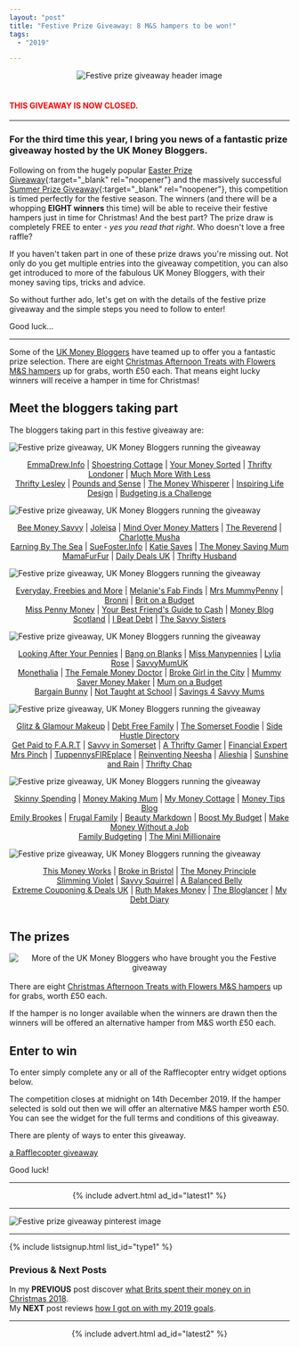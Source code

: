 ```yaml
---
layout: "post"
title: "Festive Prize Giveaway: 8 M&S hampers to be won!"
tags:
  - "2019"

---
```


<center>
    <img src='/i/2019/festive-giveaway/festive-giveaway-header.jpg' alt='Festive prize giveaway header image'>
</center>
<br>

<h4><span style="color:red">THIS GIVEAWAY IS NOW CLOSED.</span></h4>

***

### For the third time this year, I bring you news of a fantastic prize giveaway hosted by the UK Money Bloggers.

Following on from the hugely popular [Easter Prize Giveaway](/posts/easter-prize-giveaway.html){:target="_blank" rel="noopener"} and the massively successful [Summer Prize Giveaway](/posts/summer-prize-giveaway.html){:target="_blank" rel="noopener"}, this competition is timed perfectly for the festive season. The winners (and there will be a whopping <b>EIGHT winners</b> this time) will be able to receive their festive hampers just in time for Christmas! And the best part? The prize draw is completely FREE to enter - <i>yes you read that right</i>. Who doesn't love a free raffle?

If you haven't taken part in one of these prize draws you're missing out. Not only do you get multiple entries into the giveaway competition, you can also get introduced to more of the fabulous UK Money Bloggers, with their money saving tips, tricks and advice.

So without further ado, let's get on with the details of the festive prize giveaway and the simple steps you need to follow to enter!

Good luck...

***

Some of the <a href="https://ukmoneybloggers.com/" target="_blank" rel="noopener noreferrer">UK Money Bloggers</a> have teamed up to offer you a fantastic prize selection. There are eight <a href="https://www.marksandspencer.com/afternoon-tea-with-flowers-gift-set-available-for-delivery-from-1st-march-2019-/p/p60221491" target="_blank" rel="noopener noreferrer">Christmas Afternoon Treats with Flowers M&amp;S hampers</a> up for grabs, worth £50 each. That means eight lucky winners will receive a hamper in time for Christmas!

<h2>Meet the bloggers taking part</h2>

The bloggers taking part in this festive giveaway are:

<img style="margin: 0 auto;" src="/i/2019/festive-giveaway/festive-giveaway-1.jpg" alt="Festive prize giveaway, UK Money Bloggers running the giveaway">

<span style="display: block; text-align: center;"><a href="http://www.emmadrew.info" target="_blank" rel="noopener noreferrer">EmmaDrew.Info</a> \| <a href="http://www.shoestringcottage.com" target="_blank" rel="noopener noreferrer">Shoestring Cottage</a> \| <a href="https://www.yourmoneysorted.co.uk/" target="_blank" rel="noopener noreferrer">Your Money Sorted</a> \| <a href="https://thriftylondoner.com/" target="_blank" rel="noopener noreferrer">Thrifty Londoner</a> \| <a href="https://www.muchmorewithless.co.uk" target="_blank" rel="noopener noreferrer">Much More With Less</a> <br /> <a href="https://www.thriftylesley.com" target="_blank" rel="noopener noreferrer">Thrifty Lesley</a> \| <a href="https://www.poundsandsense.com" target="_blank" rel="noopener noreferrer">Pounds and Sense</a> \| <a href="http://themoneywhisperer.co.uk" target="_blank" rel="noopener noreferrer">The Money Whisperer</a> \| <a href="https://inspiringlifedesign.com/" target="_blank" rel="noopener noreferrer">Inspiring Life Design</a> \| <a href="https://budgetingisachallenge.com/" target="_blank" rel="noopener noreferrer">Budgeting is a Challenge</a></span>

<img style="margin: 0 auto;" src="/i/2019/festive-giveaway/festive-giveaway-2.jpg" alt="Festive prize giveaway, UK Money Bloggers running the giveaway">

<span style="display: block; text-align: center;"><a href="https://www.beemoneysavvy.com/" target="_blank" rel="noopener noreferrer">Bee Money Savvy</a> | <a href="https://joleisa.com" target="_blank" rel="noopener noreferrer">Joleisa</a> | <a href="http://www.mindovermoneymatters.co.uk" target="_blank" rel="noopener noreferrer">Mind Over Money Matters</a> | <a href="https://thereverend.co.uk" target="_blank" rel="noopener noreferrer">The Reverend</a> | <a href="http://www.charlottemusha.co.uk" target="_blank" rel="noopener noreferrer">Charlotte Musha</a><br /><a href="https://earningbythesea.co.uk" target="_blank" rel="noopener noreferrer">Earning By The Sea</a> | <a href="https://suefoster.info" target="_blank" rel="noopener noreferrer">SueFoster.Info</a> | <a href="https://www.katiesaves.com/" target="_blank" rel="noopener noreferrer">Katie Saves</a> | <a href="http://www.Themoneysavingmum.com" target="_blank" rel="noopener noreferrer">The Money Saving Mum</a><br /><a href="https://mamafurfur.com/" target="_blank" rel="noopener noreferrer">MamaFurFur</a> | <a href="https://www.dailydealsblog.co.uk" target="_blank" rel="noopener noreferrer">Daily Deals UK</a> | <a href="https://thriftyhusband.com/" target="_blank" rel="noopener noreferrer">Thrifty Husband</a></span>

<img style="margin: 0 auto;" src="/i/2019/festive-giveaway/festive-giveaway-3.jpg" alt="Festive prize giveaway, UK Money Bloggers running the giveaway">

<span style="display: block; text-align: center;"><a href="https://everydayfreebiesandmore.co.uk" target="_blank" rel="noopener noreferrer">Everyday, Freebies and More</a> | <a href="https://melaniesfabfinds.co.uk/" target="_blank" rel="noopener noreferrer">Melanie's Fab Finds</a> | <a href="http://www.mrsmummypenny.co.uk" target="_blank" rel="noopener noreferrer">Mrs MummyPenny</a> | <a href="https://bronni.co.uk/" target="_blank" rel="noopener noreferrer">Bronni</a> | <a href="https://www.britonabudget.co.uk/" target="_blank" rel="noopener noreferrer">Brit on a Budget</a><br /><a href="https://misspennymoney.com" target="_blank" rel="noopener noreferrer">Miss Penny Money</a> | <a href="https://www.yourbestfriendsguidetocash.co.uk/" target="_blank" rel="noopener noreferrer">Your Best Friend's Guide to Cash</a> | <a href="https://moneyblogscotland.co.uk/" target="_blank" rel="noopener noreferrer">Money Blog Scotland</a> | <a href="https://ibeatdebt.com/" target="_blank" rel="noopener noreferrer">I Beat Debt</a> | <a href="https://www.thesavvysisters.com/" target="_blank" rel="noopener noreferrer">The Savvy Sisters</a></span>

<img style="margin: 0 auto;" src="/i/2019/festive-giveaway/festive-giveaway-4.jpg" alt="Festive prize giveaway, UK Money Bloggers running the giveaway">

<span style="display: block; text-align: center;"><a href="https://lookingafteryourpennies.com/" target="_blank" rel="noopener noreferrer">Looking After Your Pennies</a> | <a href="https://www.bangonblanks.co.uk/blog" target="_blank" rel="noopener noreferrer">Bang on Blanks</a> | <a href="https://www.missmanypennies.com" target="_blank" rel="noopener noreferrer">Miss Manypennies</a> | <a href="https://www.lyliarose.com/" target="_blank" rel="noopener noreferrer">Lylia Rose</a> | <a href="http://savvymumuk.co.uk/" target="_blank" rel="noopener noreferrer">SavvyMumUK</a><br /><a href="https://monethalia.com/" target="_blank" rel="noopener noreferrer">Monethalia</a> | <a href="https://thefemalemoneydoctor.com/" target="_blank" rel="noopener noreferrer">The Female Money Doctor</a> | <a href="https://brokegirlinthecity.com/" target="_blank" rel="noopener noreferrer">Broke Girl in the City</a> | <a href="https://mummysavermoneymaker.co.uk/" target="_blank" rel="noopener noreferrer">Mummy Saver Money Maker</a> | <a href="https://mumonabudget.co.uk/" target="_blank" rel="noopener noreferrer">Mum on a Budget</a><br /><a href="https://bargainbunny.co.uk/" target="_blank" rel="noopener noreferrer">Bargain Bunny</a> | <a href="https://nottaughtatschool.co.uk" target="_blank" rel="noopener noreferrer">Not Taught at School</a> | <a href="http://www.savings4savvymums.co.uk" target="_blank" rel="noopener noreferrer">Savings 4 Savvy Mums</a></span>

<img style="margin: 0 auto;" src="/i/2019/festive-giveaway/festive-giveaway-5.jpg" alt="Festive prize giveaway, UK Money Bloggers running the giveaway">

<span style="display: block; text-align: center;"><a href="https://www.glitzandglamourmakeup.co.uk/" target="_blank" rel="noopener noreferrer">Glitz &amp; Glamour Makeup</a> | <a href="https://debtfreefamily.co.uk/" target="_blank" rel="noopener noreferrer">Debt Free Family</a> | <a href="https://thesomersetfoodie.com/" target="_blank" rel="noopener noreferrer">The Somerset Foodie</a> | <a href="https://www.sidehustledirectory.co.uk" target="_blank" rel="noopener noreferrer">Side Hustle Directory</a><br /><a href="http://www.getpaidtofart.com" target="_blank" rel="noopener noreferrer">Get Paid to F.A.R.T</a> | <a href="http://www.savvyinsomerset.com" target="_blank" rel="noopener noreferrer">Savvy in Somerset</a> | <a href="http://www.athriftygamer.com" target="_blank" rel="noopener noreferrer">A Thrifty Gamer</a> | <a href="https://www.financial-expert.co.uk" target="_blank" rel="noopener noreferrer">Financial Expert</a><br /><a href="https://mrspinch.com" target="_blank" rel="noopener noreferrer">Mrs Pinch</a> | <a href="https://tuppennysfireplace.com/" target="_blank" rel="noopener noreferrer">TuppennysFIREplace</a> | <a href="https://www.reinventingneesha.co.uk/" target="_blank" rel="noopener noreferrer">Reinventing Neesha</a> | <a href="https://www.alieshia.com/" target="_blank" rel="noopener noreferrer">Alieshia</a> | <a href="https://sunshineandrain.info" target="_blank" rel="noopener noreferrer">Sunshine and Rain</a> | <a href="https://thriftychap.com/" target="_blank" rel="noopener noreferrer">Thrifty Chap</a></span>

<img style="margin: 0 auto;" src="/i/2019/festive-giveaway/festive-giveaway-6.jpg" alt="Festive prize giveaway, UK Money Bloggers running the giveaway">

<span style="display: block; text-align: center;"><a href="https://www.skinnyspending.co.uk" target="_blank" rel="noopener noreferrer">Skinny Spending</a> | <a href="http://moneymakingmum.co.uk" target="_blank" rel="noopener noreferrer">Money Making Mum</a> | <a href="https://mymoneycottage.com" target="_blank" rel="noopener noreferrer">My Money Cottage</a> | <a href="https://www.moneytipsblog.co.uk" target="_blank" rel="noopener noreferrer">Money Tips Blog</a><br /><a href="https://www.emilybrookes.com" target="_blank" rel="noopener noreferrer">Emily Brookes</a> | <a href="https://www.frugalfamily.co.uk" target="_blank" rel="noopener noreferrer">Frugal Family</a> | <a href="https://www.beautymarkdown.co.uk" target="_blank" rel="noopener noreferrer">Beauty Markdown</a> | <a href="https://www.boostmybudget.com/" target="_blank" rel="noopener noreferrer">Boost My Budget</a> | <a href="https://www.makemoneywithoutajob.com" target="_blank" rel="noopener noreferrer">Make Money Without a Job</a><br /><a href="https://www.family-budgeting.co.uk" target="_blank" rel="noopener noreferrer">Family Budgeting</a> | <a href="https://theminimillionaire.com/" target="_blank" rel="noopener noreferrer">The Mini Millionaire</a></span>

<img style="margin: 0 auto;" src="/i/2019/festive-giveaway/festive-giveaway-7.jpg" alt="Festive prize giveaway, UK Money Bloggers running the giveaway">

<span style="display: block; text-align: center;"><a href="https://www.thismoneyworks.com" target="_blank" rel="noopener noreferrer">This Money Works</a> | <a href="https://www.brokeinbristol.co.uk" target="_blank" rel="noopener noreferrer">Broke in Bristol</a> | <a href="https://www.themoneyprinciple.co.uk/" target="_blank" rel="noopener noreferrer">The Money Principle</a><br /><a href="https://www.slimmingviolet.com" target="_blank" rel="noopener noreferrer">Slimming Violet</a> | <a href="https://savvysquirrel.co.uk/" target="_blank" rel="noopener noreferrer">Savvy Squirrel</a> | <a href="https://www.abalancedbelly.co.uk" target="_blank" rel="noopener noreferrer">A Balanced Belly</a><br /><a href="https://excoupuk.com" target="_blank" rel="noopener noreferrer">Extreme Couponing &amp; Deals UK</a> | <a href="https://www.ruthmakesmoney.com" target="_blank" rel="noopener noreferrer">Ruth Makes Money</a> | <a href="https://www.thebloglancer.co.uk" target="_blank" rel="noopener noreferrer">The Bloglancer</a> | <a href="https://mydebtdiary.info/" target="_blank" rel="noopener noreferrer">My Debt Diary</a></span>
<br />

<h2>The prizes</h2>

<center>
    <img src='/i/2019/festive-giveaway/festive-giveaway-prizes.jpg' alt='More of the UK Money Bloggers who have brought you the Festive giveaway'>
</center>
<br>
There are eight <a href="https://www.marksandspencer.com/afternoon-tea-with-flowers-gift-set-available-for-delivery-from-1st-march-2019-/p/p60221491" target="_blank" rel="noopener noreferrer">Christmas Afternoon Treats with Flowers M&amp;S hampers</a> up for grabs, worth £50 each.&nbsp;

If the hamper is no longer available when the winners are drawn then the winners will be offered an alternative hamper from M&amp;S worth £50 each.&nbsp;
<h2>Enter to win</h2>
To enter simply complete any or all of the Rafflecopter entry widget options below.&nbsp;

The competition closes at midnight on 14th December 2019. If the hamper selected is sold out then we will offer an alternative M&amp;S hamper worth £50. You can see the widget for the full terms and conditions of this giveaway.

There are plenty of ways to enter this giveaway.&nbsp;

<a id="rcwidget_wtf01x7g" class="rcptr" href="http://www.rafflecopter.com/rafl/display/a0f8d9c6115/" rel="nofollow" data-raflid="a0f8d9c6115" data-theme="classic" data-template="">a Rafflecopter giveaway</a>
<script src="https://widget-prime.rafflecopter.com/launch.js"></script>

Good luck!


***

<!-- START ADVERTISER: Latest ad 1 -->
<center>
{% include advert.html ad_id="latest1" %}
</center>
<!-- END ADVERTISER: Latest 1 -->

***

![Festive prize giveaway pinterest image](/i/2019/festive-giveaway/festive-giveaway-pin.png)

***

<!-- START EMAIL LIST SIGN-UP: Type 1 -->

{% include listsignup.html list_id="type1" %}

<!-- END EMAIL LIST SIGN-UP: Type 1 -->

### Previous & Next Posts

In my **PREVIOUS** post discover [what Brits spent their money on in Christmas 2018](/posts/what-did-brits-spend-their-money-on-last-christmas.html).<br>
My **NEXT** post reviews [how I got on with my 2019 goals](/posts/how-did-i-get-on-with-my-2019-goals.html).
<br>

***

<!-- START ADVERTISER: Latest ad 2 -->
<center>
{% include advert.html ad_id="latest2" %}
</center>
<!-- END ADVERTISER: Latest 2 -->
<br />